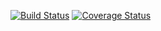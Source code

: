 [![Build Status](https://travis-ci.org/cultuurnet/udb3-udb2-bridge.svg?branch=master)](https://travis-ci.org/cultuurnet/udb3-udb2-bridge) [![Coverage Status](https://coveralls.io/repos/cultuurnet/udb3-udb2-bridge/badge.svg)](https://coveralls.io/r/cultuurnet/udb3-udb2-bridge)
